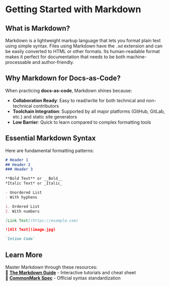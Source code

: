 # Getting Started with Markdown

## What is Markdown?

Markdown is a lightweight markup language that lets you format plain text using simple syntax. Files using Markdown have the `.md` extension and can be easily converted to HTML or other formats. Its human-readable format makes it perfect for documentation that needs to be both machine-processable and author-friendly.

## Why Markdown for Docs-as-Code?

When practicing **docs-as-code**, Markdown shines because:

- **Collaboration Ready**: Easy to read/write for both technical and non-technical contributors
- **Toolchain Integration**: Supported by all major platforms (GitHub, GitLab, etc.) and static site generators
- **Low Barrier**: Quick to learn compared to complex formatting tools

## Essential Markdown Syntax

Here are fundamental formatting patterns:

```markdown
# Header 1
## Header 2
### Header 3

**Bold Text** or __Bold__
*Italic Text* or _Italic_

- Unordered List
- With hyphens

1. Ordered List
2. With numbers

[Link Text](https://example.com)

![Alt Text](image.jpg)

`Inline Code` 
```

## Learn More

Master Markdown through these resources:  
🔗 **[The Markdown Guide](https://www.markdownguide.org)** - Interactive tutorials and cheat sheet  
🔗 **[CommonMark Spec](https://commonmark.org)** - Official syntax standardization
